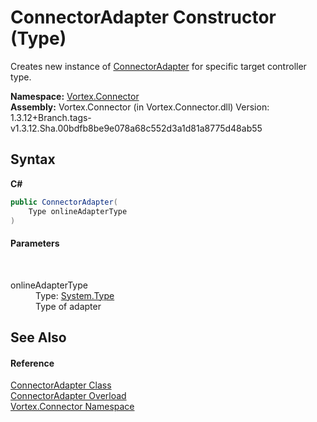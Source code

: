# ConnectorAdapter Constructor (Type)
 

Creates new instance of <a href="T_Vortex_Connector_ConnectorAdapter.md">ConnectorAdapter</a> for specific target controller type.

**Namespace:**&nbsp;<a href="N_Vortex_Connector.md">Vortex.Connector</a><br />**Assembly:**&nbsp;Vortex.Connector (in Vortex.Connector.dll) Version: 1.3.12+Branch.tags-v1.3.12.Sha.00bdfb8be9e078a68c552d3a1d81a8775d48ab55

## Syntax

**C#**<br />
``` C#
public ConnectorAdapter(
	Type onlineAdapterType
)
```


#### Parameters
&nbsp;<dl><dt>onlineAdapterType</dt><dd>Type: <a href="https://docs.microsoft.com/dotnet/api/system.type" target="_blank">System.Type</a><br />Type of adapter</dd></dl>

## See Also


#### Reference
<a href="T_Vortex_Connector_ConnectorAdapter.md">ConnectorAdapter Class</a><br /><a href="Overload_Vortex_Connector_ConnectorAdapter__ctor.md">ConnectorAdapter Overload</a><br /><a href="N_Vortex_Connector.md">Vortex.Connector Namespace</a><br />